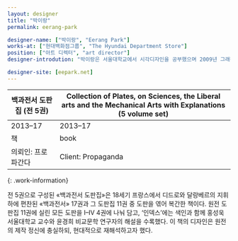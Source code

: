 ```yaml
---
layout: designer
title: "박이랑"
permalink: eerang-park

designer-name: ["박이랑", "Eerang Park"]
works-at: ["현대백화점그룹", "The Hyundai Department Store"]
position: ["아트 디렉터", "art director"]
designer-introdution: "박이랑은 서울대학교에서 시각디자인을 공부했으며 2009년 그래픽 디자인 스튜디오 스튜디오헤르쯔를 설립해 운영했다. 동시에 독립출판사 스윙퍼블리셔스를 설립, «민화를 닮은 꽃», «본능의 교육», «네 방을 보여줘», «방춤» 등의 책을 기획하고 출판했다. 프로젝트 그룹 크라프트헤르쯔의 멤버로 활동하며 디자인과 공예를 주제로 활동한 바 있으며 2014–15년에는 동아대학교 산업디자인학과 겸임교수로 출강했다. 현재는 현대백화점그룹의 아트 디렉터로 활동하고 있다."

designer-site: [eepark.net]
---
```


| 백과전서 도판집 (전 5권) | Collection of Plates, on Sciences, the Liberal arts and the Mechanical Arts with Explanations (5 volume set) |
|----------------|----------------|
| 2013–17 | 2013–17 |
| 책 | book |
| 의뢰인: 프로파간다 | Client: Propaganda |
{: .work-information}

전 5권으로 구성된 «백과전서 도판집»은 18세기 프랑스에서 디드로와 달랑베르의 지휘하에 편찬된 «백과전서» 17권과 그 도판집 11권 중 도판을 엮어 복간한 책이다. 원전 도판집 11권에 실린 모든 도판을 I–IV 4권에 나눠 담고, ‘인덱스’에는 색인과 함께 홍성욱 서울대학교 교수와 윤경희 비교문학 연구자의 해설을 수록했다. 이 책의 디자인은 원전의 제작 정신에 충실하되, 현대적으로 재해석하고자 했다.